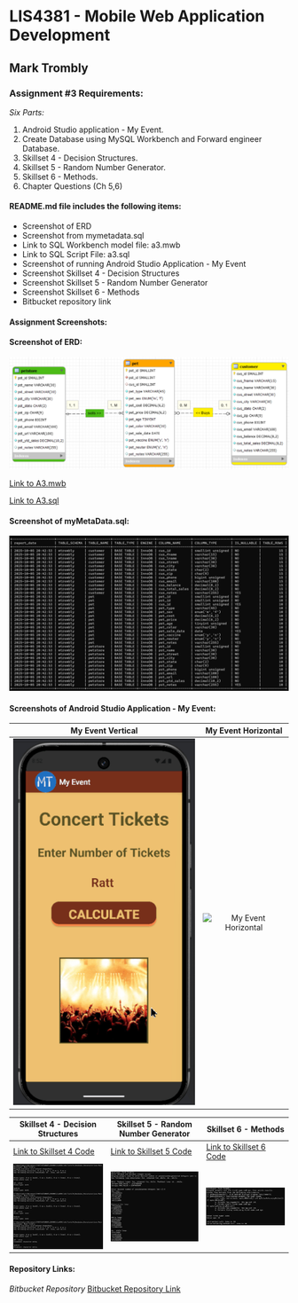 # LIS4381 - Mobile Web Application Development

## Mark Trombly

### Assignment #3 Requirements:

*Six Parts:*

1. Android Studio application - My Event.
2. Create Database using MySQL Workbench and Forward engineer Database.
2. Skillset 4 - Decision Structures.
3. Skillset 5 - Random Number Generator.
4. Skillset 6 - Methods.
5. Chapter Questions (Ch 5,6)

#### README.md file includes the following items:

* Screenshot of ERD
* Screenshot from mymetadata.sql
* Link to SQL Workbench model file: a3.mwb
* Link to SQL Script File: a3.sql
* Screenshot of running Android Studio Application -  My Event
* Screenshot Skillset 4 - Decision Structures
* Screenshot Skillset 5 - Random Number Generator
* Screenshot Skillset 6 - Methods
* Bitbucket repository link

#### Assignment Screenshots:

#### Screenshot of ERD:

![Screenshot of ERD](img/a3_erd.png "Link to ERD")

[Link to A3.mwb](docs/a3.mwb "Link to A3.mwb")

[Link to A3.sql](docs/a3.sql "Link to A3.sql")

#### Screenshot of myMetaData.sql:

![Screenshot of Data Records](img/a3_data.png "Screenshot of Data Records")

#### Screenshots of Android Studio Application - My Event:

| My Event Vertical                                                                    |  My Event Horizontal                                                             |
| :----------------------------------------------------------------------------------: | :------------------------------------------------------------------------------: |
| ![My Event Vertical](img/my_event.gif "Android Application My Event Vertical image") | ![My Event Horizontal](img/my_event_h.gif "Android Application My Event Horizontal image") |



|Skillset 4 - Decision Structures|Skillset 5 - Random Number Generator|Skillset 6 - Methods|
|--------|--------|--------|
|[Link to Skillset 4 Code](../skillsets/4_Decision_Structures/ "Link to Skillset 4 Code")|[Link to Skillset 5 Code](../skillsets/5_Random_Number_Generator/ "Link to Skillset 5 Code")|[Link to Skillset 6 Code](../skillsets/6_Methods/ "Link to Skillset 6 Code") 
|![Skillset 4 Decision Structures](img/decisionstructures.png "Skillset 4 Decision Structures")|![Skillset 5 Random Number Generator](img/randomnumgenerator.png "Skillset 5 Random Number Generator")|![Skillset 6](img/methods.png "Skillset 6 Methods")|

#### Repository Links:

*Bitbucket Repository*
[Bitbucket Repository Link](https://bitbucket.org/marktrombly/lis4381/src/master/ "Bitbucket Repository Link")